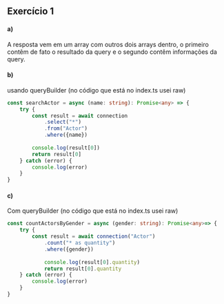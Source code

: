 ## Exercício 1

#### a)
A resposta vem em um array com outros dois arrays dentro, o primeiro contêm de fato o resultado da query e o segundo contêm informações da query. 

#### b)
usando queryBuilder (no código que está no index.ts usei raw)
```ts
const searchActor = async (name: string): Promise<any> => {
    try {
        const result = await connection
            .select("*")
            .from("Actor")
            .where({name})
           
        console.log(result[0])
        return result[0]
    } catch (error) {
        console.log(error)
    }
}
```

#### c)
Com queryBuilder (no código que está no index.ts usei raw)
```ts
const countActorsByGender = async (gender: string): Promise<any>=> {
    try { 
        const result = await connection("Actor")
            .count("* as quantity")
            .where({gender})
        
            console.log(result[0].quantity)
            return result[0].quantity    
    } catch (error) {
        console.log(error)
    }
}
```